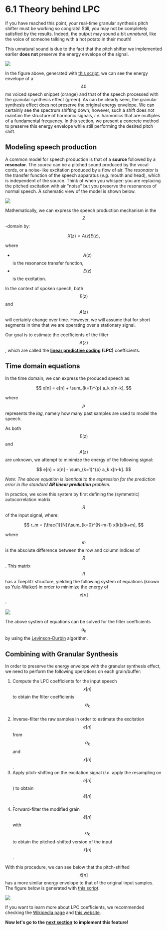# 6.1 Theory behind LPC

If you have reached this point, your real-time granular synthesis pitch shifter must be working so congrats! Still, you may not be completely satisfied by the results. Indeed, the output may sound a bit _unnatural_, like the voice of someone talking with a hot potato in their mouth!

This unnatural sound is due to the fact that the pitch shifter we implemented earlier **does not** preserve the energy envelope of the signal.

![](../.gitbook/assets/energy_problem-1.png)

In the figure above, generated with [this script](https://github.com/LCAV/dsp-labs/blob/master/scripts/linear_prediction/compare_spectrum.py), we can see the energy envelope of a $$40$$ ms voiced speech snippet \(orange\) and that of the speech processed with the granular synthesis effect \(green\). As can be clearly seen, the granular synthesis effect does not preserve the original energy envelope. We can certainly see the spectrum shifting down; however, such a shift does not maintain the structure of harmonic signals, _i.e._ harmonics that are multiples of a fundamental frequency. In this section, we present a concrete method to preserve this energy envelope while still performing the desired pitch shift.

## Modeling speech production

A common model for speech production is that of a **source** followed by a **resonator**. The _source_ can be a pitched sound produced by the vocal cords, or a noise-like excitation produced by a flow of air. The _resonator_ is the transfer function of the speech apparatus \(_e.g._ mouth and head\), which is independent of the source. Think of when you whisper: you are replacing the pitched excitation with air "noise" but you preserve the resonances of normal speech. A schematic view of the model is shown below.

![](../.gitbook/assets/lpc.jpg)

Mathematically, we can express the speech production mechanism in the $$Z$$-domain by:

$$
X(z) = A(z)E(z),
$$

where

* $$A(z)$$ is the resonance transfer function,
* $$E(z)$$ is the excitation.

In the context of spoken speech, both $$E(z)$$ and $$A(z)$$ will certainly change over time. However, we will assume that for short segments in time that we are operating over a stationary signal.

Our goal is to estimate the coefficients of the filter $$A(z)$$, which are called the [**linear predictive coding**](https://en.wikipedia.org/wiki/Linear_predictive_coding) **\(LPC\)** coefficients.

## Time domain equations

In the time domain, we can express the produced speech as:

$$
x[n] = e[n] + \sum_{k=1}^{p} a_k x[n-k],
$$

where $$p$$ represents the _lag_, namely how many past samples are used to model the speech.

As both $$E(z)$$ and $$A(z)$$ are unknown, we attempt to minimize the energy of the following signal:

$$
e[n] = x[n] - \sum_{k=1}^{p} a_k x[n-k].
$$

_Note: The above equation is identical to the expression for the prediction error in the standard **AR linear prediction** problem._

In practice, we solve this system by first defining the \(symmetric\) autocorrelation matrix $$R$$ of the input signal, where:

$$
r_m = (\frac{1}{N})\sum_{k=0}^{N-m-1} x[k]x[k+m],
$$

where $$m$$ is the absolute difference between the row and column indices of $$R$$. This matrix $$R$$ has a Toeplitz structure, yielding the following system of equations \(known as [Yule-Walker](https://en.wikipedia.org/wiki/Autoregressive_model#Yule%E2%80%93Walker_equations)\) in order to minimize the energy of $$e[n]$$:

![](../.gitbook/assets/equation_system.png)

The above system of equations can be solved for the filter coefficients $$a_k$$ by using the [Levinson-Durbin](https://en.wikipedia.org/wiki/Levinson_recursion) algorithm.

## Combining with Granular Synthesis

In order to preserve the energy envelope with the granular synthesis effect, we need to perform the following operations on each grain/buffer:

1. Compute the LPC coefficients for the input speech $$x[n]$$ to obtain the filter coefficients $$a_k$$.
2. Inverse-filter the raw samples in order to estimate the excitation $$e[n]$$ from $$a_k$$ and $$x[n]$$.
3. Apply pitch-shifting on the excitation signal \(_i.e._ apply the resampling on $$e[n]$$\) to obtain $$\tilde{e}[n]$$.
4. Forward-filter the modified grain $$\tilde{e}[n]$$ with $$a_k$$ to obtain the pitched-shifted version of the input $$\tilde{x}[n]$$.

With this procedure, we can see below that the pitch-shifted $$\tilde{x}[n]$$ has a more similar energy envelope to that of the original input samples. The figure below is generated with [this script](https://github.com/LCAV/dsp-labs/blob/master/scripts/linear_prediction/compare_spectrum_lpc.py).

![](../.gitbook/assets/energy_gs_lpc.png)

If you want to learn more about LPC coefficients, we recommended checking the [Wikipedia page](https://en.wikipedia.org/wiki/Linear_predictive_coding) and [this website](https://www.dsprelated.com/freebooks/pasp/Linear_Predictive_Coding_Speech.html).

**Now let's go to the** [**next section**](implementation.md) **to implement this feature!**

